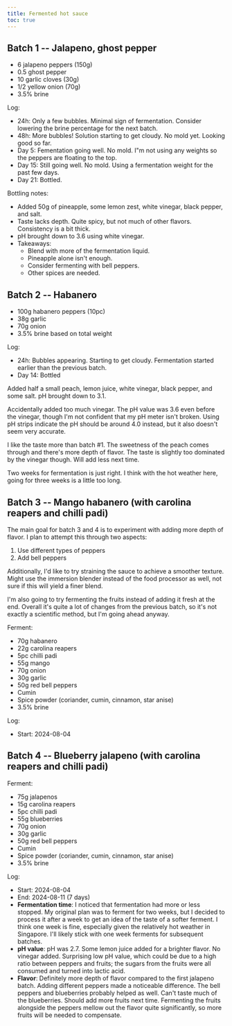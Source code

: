 ```yaml
---
title: Fermented hot sauce
toc: true
---
```


## Batch 1 -- Jalapeno, ghost pepper

- 6 jalapeno peppers (150g)
- 0.5 ghost pepper
- 10 garlic cloves (30g)
- 1/2 yellow onion (70g)
- 3.5% brine

Log:
- 24h: Only a few bubbles. Minimal sign of fermentation. Consider lowering the brine percentage for the next batch.
- 48h: More bubbles! Solution starting to get cloudy. No mold yet. Looking good so far.
- Day 5: Fementation going well. No mold. I"m not using any weights so the peppers are floating to the top.
- Day 15: Still going well. No mold. Using a fermentation weight for the past few days.
- Day 21: Bottled.

Bottling notes:
- Added 50g of pineapple, some lemon zest, white vinegar, black pepper, and salt.
- Taste lacks depth. Quite spicy, but not much of other flavors. Consistency is a bit thick.
- pH brought down to 3.6 using white vinegar.
- Takeaways:
    - Blend with more of the fermentation liquid.
    - Pineapple alone isn't enough.
    - Consider fermenting with bell peppers.
    - Other spices are needed.

## Batch 2 -- Habanero

- 100g habanero peppers (10pc)
- 38g garlic
- 70g onion
- 3.5% brine based on total weight

Log:
- 24h: Bubbles appearing. Starting to get cloudy. Fermentation started earlier than the previous batch.
- Day 14: Bottled

Added half a small peach, lemon juice, white vinegar, black pepper, and some salt. pH brought down to 3.1.

Accidentally added too much vinegar. The pH value was 3.6 even before the vinegar, though I'm not confident that my pH meter isn't broken. Using pH strips indicate the pH should be around 4.0 instead, but it also doesn't seem very accurate.

I like the taste more than batch #1. The sweetness of the peach comes through and there's more depth of flavor. The taste is slightly too dominated by the vinegar though. Will add less next time.

Two weeks for fermentation is just right. I think with the hot weather here, going for three weeks is a little too long.

## Batch 3 -- Mango habanero (with carolina reapers and chilli padi)

The main goal for batch 3 and 4 is to experiment with adding more depth of flavor. I plan to attempt this through two aspects:

1. Use different types of peppers
2. Add bell peppers

Additionally, I'd like to try straining the sauce to achieve a smoother texture. Might use the immersion blender instead of the food processor as well, not sure if this will yield a finer blend.

I'm also going to try fermenting the fruits instead of adding it fresh at the end. Overall it's quite a lot of changes from the previous batch, so it's not exactly a scientific method, but I'm going ahead anyway.

Ferment:
- 70g habanero
- 22g carolina reapers
- 5pc chilli padi
- 55g mango
- 70g onion
- 30g garlic
- 50g red bell peppers
- Cumin
- Spice powder (coriander, cumin, cinnamon, star anise)
- 3.5% brine

Log:
- Start: 2024-08-04

## Batch 4 -- Blueberry jalapeno (with carolina reapers and chilli padi)

Ferment:
- 75g jalapenos
- 15g carolina reapers
- 5pc chilli padi
- 55g blueberries
- 70g onion
- 30g garlic
- 50g red bell peppers
- Cumin
- Spice powder (coriander, cumin, cinnamon, star anise)
- 3.5% brine

Log:
- Start: 2024-08-04
- End: 2024-08-11 (7 days)
- **Fermentation time**: I noticed that fermentation had more or less stopped. My original plan was to ferment for two weeks, but I decided to process it after a week to get an idea of the taste of a softer ferment. I think one week is fine, especially given the relatively hot weather in Singapore. I'll likely stick with one week ferments for subsequent batches.
- **pH value**: pH was 2.7. Some lemon juice added for a brighter flavor. No vinegar added. Surprising low pH value, which could be due to a high ratio between peppers and fruits; the sugars from the fruits were all consumed and turned into lactic acid.
- **Flavor**: Definitely more depth of flavor compared to the first jalapeno batch. Adding different peppers made a noticeable difference. The bell peppers and blueberries probably helped as well. Can't taste much of the blueberries. Should add more fruits next time. Fermenting the fruits alongside the peppers mellow out the flavor quite significantly, so more fruits will be needed to compensate.
